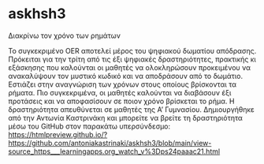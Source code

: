 # askhsh3
Διακρίνω τον χρόνο των ρημάτων

Το συγκεκριμένο OER αποτελεί μέρος του ψηφιακού δωματίου απόδρασης. Πρόκειται για την τρίτη από τις έξι ψηφιακές δραστηριότητες, πρακτικής κι εξάσκησης που καλούνται οι μαθητές να ολοκληρώσουν προκειμένου να ανακαλύψουν τον μυστικό κωδικό και να αποδράσουν από το δωμάτιο. Εστιάζει στην αναγνώριση των χρόνων στους οποίους βρίσκονται τα ρήματα. Πιο συγκεκριμένα, οι μαθητές καλούνται να διαβάσουν έξι προτάσεις και να αποφασίσουν σε ποιον χρόνο βρίσκεται το ρήμα. 
Η δραστηριότητα απευθύνεται σε μαθητές της Α’ Γυμνασίου. Δημιουργήθηκε από την Αντωνία Καστρινάκη και μπορείτε να βρείτε τη δραστηριότητα μέσω του GitHub στον παρακάτω υπερσύνδεσμο: 
https://htmlpreview.github.io/?https://github.com/antoniakastrinaki/askhsh3/blob/main/view-source_https___learningapps.org_watch_v%3Dps24paaac21.html
